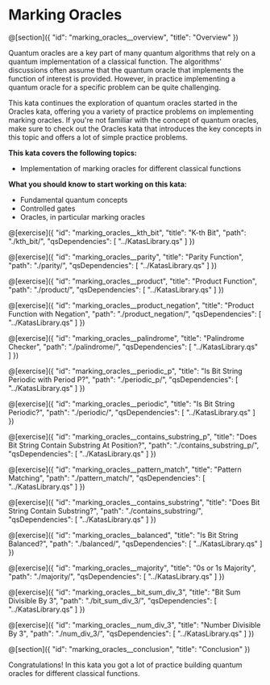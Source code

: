 # Marking Oracles

@[section]({
    "id": "marking_oracles__overview",
    "title": "Overview"
})

Quantum oracles are a key part of many quantum algorithms that rely on a quantum implementation of a classical function. The algorithms' discussions often assume that the quantum oracle that implements the function of interest is provided.
However, in practice implementing a quantum oracle for a specific problem can be quite challenging.

This kata continues the exploration of quantum oracles started in the Oracles kata, offering you a variety of practice problems on implementing marking oracles. If you're not familiar with the concept of quantum oracles, make sure to check out the Oracles kata that introduces the key concepts in this topic and offers a lot of simple practice problems.

**This kata covers the following topics:**

- Implementation of marking oracles for different classical functions

**What you should know to start working on this kata:**

- Fundamental quantum concepts
- Controlled gates
- Oracles, in particular marking oracles

@[exercise]({
    "id": "marking_oracles__kth_bit",
    "title": "K-th Bit",
    "path": "./kth_bit/",
    "qsDependencies": [
        "../KatasLibrary.qs"
    ]
})

@[exercise]({
    "id": "marking_oracles__parity",
    "title": "Parity Function",
    "path": "./parity/",
    "qsDependencies": [
        "../KatasLibrary.qs"
    ]
})

@[exercise]({
    "id": "marking_oracles__product",
    "title": "Product Function",
    "path": "./product/",
    "qsDependencies": [
        "../KatasLibrary.qs"
    ]
})

@[exercise]({
    "id": "marking_oracles__product_negation",
    "title": "Product Function with Negation",
    "path": "./product_negation/",
    "qsDependencies": [
        "../KatasLibrary.qs"
    ]
})

@[exercise]({
    "id": "marking_oracles__palindrome",
    "title": "Palindrome Checker",
    "path": "./palindrome/",
    "qsDependencies": [
        "../KatasLibrary.qs"
    ]
})

@[exercise]({
    "id": "marking_oracles__periodic_p",
    "title": "Is Bit String Periodic with Period P?",
    "path": "./periodic_p/",
    "qsDependencies": [
        "../KatasLibrary.qs"
    ]
})

@[exercise]({
    "id": "marking_oracles__periodic",
    "title": "Is Bit String Periodic?",
    "path": "./periodic/",
    "qsDependencies": [
        "../KatasLibrary.qs"
    ]
})

@[exercise]({
    "id": "marking_oracles__contains_substring_p",
    "title": "Does Bit String Contain Substring At Position?",
    "path": "./contains_substring_p/",
    "qsDependencies": [
        "../KatasLibrary.qs"
    ]
})

@[exercise]({
    "id": "marking_oracles__pattern_match",
    "title": "Pattern Matching",
    "path": "./pattern_match/",
    "qsDependencies": [
        "../KatasLibrary.qs"
    ]
})

@[exercise]({
    "id": "marking_oracles__contains_substring",
    "title": "Does Bit String Contain Substring?",
    "path": "./contains_substring/",
    "qsDependencies": [
        "../KatasLibrary.qs"
    ]
})

@[exercise]({
    "id": "marking_oracles__balanced",
    "title": "Is Bit String Balanced?",
    "path": "./balanced/",
    "qsDependencies": [
        "../KatasLibrary.qs"
    ]
})

@[exercise]({
    "id": "marking_oracles__majority",
    "title": "0s or 1s Majority",
    "path": "./majority/",
    "qsDependencies": [
        "../KatasLibrary.qs"
    ]
})

@[exercise]({
    "id": "marking_oracles__bit_sum_div_3",
    "title": "Bit Sum Divisible By 3",
    "path": "./bit_sum_div_3/",
    "qsDependencies": [
        "../KatasLibrary.qs"
    ]
})

@[exercise]({
    "id": "marking_oracles__num_div_3",
    "title": "Number Divisible By 3",
    "path": "./num_div_3/",
    "qsDependencies": [
        "../KatasLibrary.qs"
    ]
})

@[section]({
    "id": "marking_oracles__conclusion",
    "title": "Conclusion"
})

Congratulations! In this kata you got a lot of practice building quantum oracles for different classical functions.
